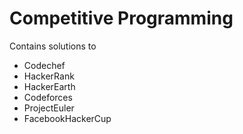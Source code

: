 # Competitive Programming

Contains solutions to 
- Codechef
- HackerRank
- HackerEarth
- Codeforces
- ProjectEuler
- FacebookHackerCup
